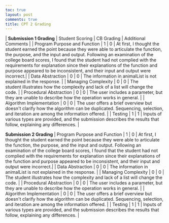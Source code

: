 ```yaml
---
toc: true
layout: post
comments: true
title: CPT 2 Grading
---
```


| **Submission 1 Grading** | Student Scoring | CB Grading | Additional Comments |
| Program Purpose and Function | 1 | 0 | At first, I thought the student earned the point because they were able to articulate the function, the purpose, and the input and output. Following an examination of the college board scores, I found that the student had not complied with the requirements for explanation since their explanations of the function and purpose appeared to be inconsistent, and their input and output were incorrect.|
| Data Abstraction | 0 | 0 | The information in animalList is not explained in the response. |
| Managing Complexity | 0 | 0 | The student illustrates how the complexity and lack of a list will change the code. |
| Procedural Abstraction | 0 | 0 | The user includes a parameter, but they are unable to describe how the operation works in general. |
| Algorithm Implementation | 0 | 0 | The user offers a brief overview but doesn't clarify how the algorithm can be duplicated. Sequencing, selection, and iteration are among the information offered. |
| Testing | 1 | 1 | Inputs of various types are provided, and the submission describes the results that follow, explaining any differences. |

**Submission 2 Grading**
| Program Purpose and Function | 1 | 0 | At first, I thought the student earned the point because they were able to articulate the function, the purpose, and the input and output. Following an examination of the college board scores, I found that the student had not complied with the requirements for explanation since their explanations of the function and purpose appeared to be inconsistent, and their input and output were incorrect.|
| Data Abstraction | 0 | 0 | The information in animalList is not explained in the response. |
| Managing Complexity | 0 | 0 | The student illustrates how the complexity and lack of a list will change the code. |
| Procedural Abstraction | 0 | 0 | The user includes a parameter, but they are unable to describe how the operation works in general. |
| Algorithm Implementation | 0 | 0 | The user offers a brief overview but doesn't clarify how the algorithm can be duplicated. Sequencing, selection, and iteration are among the information offered. |
| Testing | 1 | 1 | Inputs of various types are provided, and the submission describes the results that follow, explaining any differences. |
